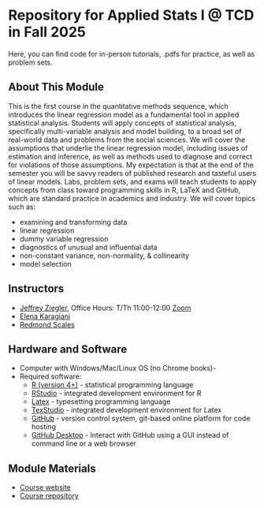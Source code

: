 # Repository for Applied Stats I @ TCD in Fall 2025

Here, you can find code for in-person tutorials, .pdfs for practice, as well as problem sets.

## About This Module

This is the first course in the quantitative methods sequence, which introduces the linear regression model as a fundamental tool in applied statistical analysis. Students will apply concepts of statistical analysis, specifically multi-variable analysis and model building, to a broad set of real-world data and problems from the social sciences. We will cover the assumptions that underlie the linear regression model, including issues of estimation and inference, as well as methods used to diagnose and correct for violations of those assumptions. My expectation is that at the end of the semester you will be savvy readers of published research and tasteful users of linear models. Labs, problem sets, and exams will teach students to apply concepts from class toward programming skills in R, LaTeX and GitHub, which are standard practice in academics and industry. We will cover topics such as:

- examining and transforming data
- linear regression
- dummy variable regression
- diagnostics of unusual and influential data
- non-constant variance, non-normality, & collinearity
- model selection

## Instructors
- [Jeffrey Ziegler](mailto:zieglerj@tcd.ie), Office Hours: T/Th 11:00-12:00 [Zoom](https://tcd-ie.zoom.us/j/6159065248)
- [Elena Karagiani](mailto:karagiae@tcd.ie)
- [Redmond Scales](mailto:RSCALES@tcd.ie)

## Hardware and Software
- Computer with Windows/Mac/Linux OS (no Chrome books)-
- Required software:
    - [R (version 4+)](https://cran.r-project.org/mirrors.html) - statistical programming language
    - [RStudio](https://posit.co/download/rstudio-desktop/) - integrated development environment for R
    - [Latex](https://www.latex-project.org/get/) - typesetting programming language
    - [TexStudio](https://www.texstudio.org/) - integrated development environment for Latex
    - [GitHub](https://github.com/) - version control system, git-based online platform for code hosting
    - [GitHub Desktop](https://desktop.github.com/download/) - Interact with GitHub using a GUI instead of command line or a web browser
      
## Module Materials
- [Course website](https://jeffreyziegler.org/pages/POU7001/454bb65f037965c84ff5ab4e9140df7e4787e69a/)
- [Course repository](github.com/ASDS-TCD/StatsI_2025)

